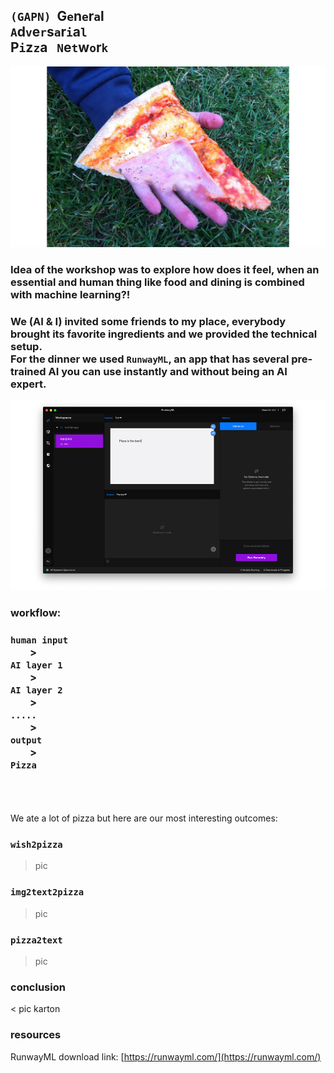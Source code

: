 ## `(GAPN)`&nbsp;&nbsp;G`e`n`e`r`a`l &nbsp;&nbsp;<br>`A`d`v`e`r`s`a`r`i`a`l`&nbsp;&nbsp; <br> P`i`z`z`a &nbsp;&nbsp;`N`e`t`w`o`r`k`

![a](img/1_pizza-is-god.jpg)

### Idea of the workshop was to explore how does it feel, when an essential and human thing like food and dining is combined with machine learning?!
### We (AI & I) invited some friends to my place, everybody brought its favorite ingredients and we provided the technical setup. <br>For the dinner we used `RunwayML`, an app that has several pre-trained AI you can use instantly and without being an AI expert.   

![a](img/2_runway-2.png)
   

### workflow:
### `human input` <br>&nbsp;&nbsp;&nbsp;&nbsp;&nbsp;&nbsp;&nbsp;&nbsp;><br> `AI layer 1`<br>&nbsp;&nbsp;&nbsp;&nbsp;&nbsp;&nbsp;&nbsp;&nbsp;><br> `AI layer 2`<br>&nbsp;&nbsp;&nbsp;&nbsp;&nbsp;&nbsp;&nbsp;&nbsp;><br> `.....` <br>&nbsp;&nbsp;&nbsp;&nbsp;&nbsp;&nbsp;&nbsp;&nbsp;><br> `output`<br>&nbsp;&nbsp;&nbsp;&nbsp;&nbsp;&nbsp;&nbsp;&nbsp;><br> `Pizza`  
   
<br><br><br>
We ate a lot of pizza but here are our most interesting outcomes:
### `wish2pizza`
> pic
### `img2text2pizza`
> pic
### `pizza2text`
> pic



### conclusion

< pic karton

### resources   
RunwayML download link: [https://runwayml.com/](https://runwayml.com/)     



